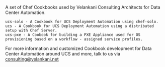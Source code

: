 A set of Chef Cookbooks used by Velankani Consulting Architects for Data Center Automation.

	ucs-solo - A Cookbook for UCS Deployment Automation using chef-solo.
	ucs - A Cookbook for UCS Deployment Automation using a distributed setup with Chef Server.
	ucs-pxe - A Coobook for building a PXE Appliance used for OS provisioning based on a workflow - assigned service profiles.

For more information and customized Cookbook development for Data Center Automation around UCS and more, 
talk to us via consulting@velankani.net

